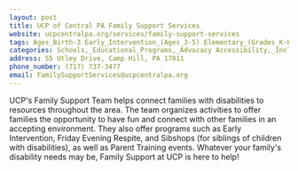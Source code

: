 ```yaml
---
layout: post
title: UCP of Central PA Family Support Services
website: ucpcentralpa.org/services/family-support-services
tags: Ages_Birth-3 Early_Intervention_(Ages_3-5) Elementary_(Grades_K-6) Secondary_(Grades_7-12) Post_Secondary_(High_School_and_Beyond)
categories: Schools,_Educational_Programs,_Advocacy Accessibility,_Inclusion,_Safety,_Health Theraputic_Services
address: 55 Utley Drive, Camp Hill, PA 17011
phone_number: (717) 737-3477
email: FamilySupportServices@ucpcentralpa.org
---
```

UCP's Family Support Team helps connect families with disabilities to resources throughout the area. The team organizes activities to offer families the opportunity to have fun and connect with other families in an accepting environment. They also offer programs such as Early Intervention, Friday Evening Respite, and Sibshops (for siblings of children with disabilities), as well as Parent Training events. Whatever your family's disability needs may be, Family Support at UCP is here to help!